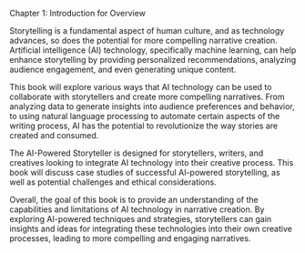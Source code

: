 Chapter 1: Introduction for Overview

Storytelling is a fundamental aspect of human culture, and as technology advances, so does the potential for more compelling narrative creation. Artificial intelligence (AI) technology, specifically machine learning, can help enhance storytelling by providing personalized recommendations, analyzing audience engagement, and even generating unique content.

This book will explore various ways that AI technology can be used to collaborate with storytellers and create more compelling narratives. From analyzing data to generate insights into audience preferences and behavior, to using natural language processing to automate certain aspects of the writing process, AI has the potential to revolutionize the way stories are created and consumed.

The AI-Powered Storyteller is designed for storytellers, writers, and creatives looking to integrate AI technology into their creative process. This book will discuss case studies of successful AI-powered storytelling, as well as potential challenges and ethical considerations.

Overall, the goal of this book is to provide an understanding of the capabilities and limitations of AI technology in narrative creation. By exploring AI-powered techniques and strategies, storytellers can gain insights and ideas for integrating these technologies into their own creative processes, leading to more compelling and engaging narratives.
